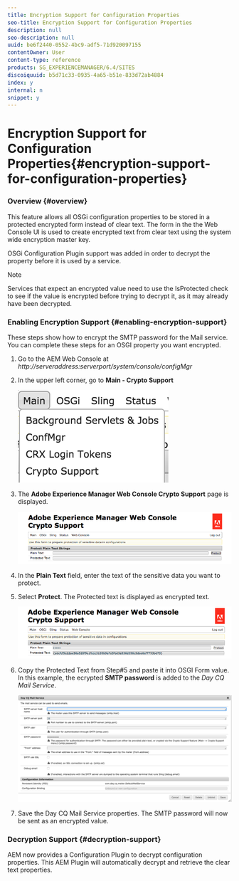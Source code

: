 ```yaml
---
title: Encryption Support for Configuration Properties
seo-title: Encryption Support for Configuration Properties
description: null
seo-description: null
uuid: be6f2440-0552-4bc9-adf5-71d920097155
contentOwner: User
content-type: reference
products: SG_EXPERIENCEMANAGER/6.4/SITES
discoiquuid: b5d71c33-0935-4a65-b51e-833d72ab4884
index: y
internal: n
snippet: y
---
```


# Encryption Support for Configuration Properties{#encryption-support-for-configuration-properties}

### Overview {#overview}

This feature allows all OSGi configuration properties to be stored in a protected encrypted form instead of clear text. The form in the the Web Console UI is used to create encrypted text from clear text using the system wide encryption master key.

OSGi Configuration Plugin support was added in order to decrypt the property before it is used by a service.

>[!NOTE]
>
>Services that expect an encrypted value need to use the IsProtected check to see if the value is encrypted before trying to decrypt it, as it may already have been decrypted.

### Enabling Encryption Support {#enabling-encryption-support}

These steps show how to encrypt the SMTP password for the Mail service. You can complete these steps for an OSGI property you want encrypted.

1. Go to the AEM Web Console at *http://serveraddress:serverport/system/console/configMgr*
1. In the upper left corner, go to **Main - Crypto Support**

   ![](assets/chlimage_1-379.png)

1. The **Adobe Experience Manager Web Console Crypto Support** page is displayed.

   ![](assets/screen_shot_2018-08-01at113417am.png)

1. In the **Plain Text** field, enter the text of the sensitive data you want to protect.
1. Select **Protect**. The Protected text is displayed as encrypted text.

   ![](assets/screen_shot_2018-08-01at113844am.png)

1. Copy the Protected Text from Step#5 and paste it into OSGI Form value. In this example, the ecrypted **SMTP password** is added to the *Day CQ Mail Service*.

   ![](assets/screen_shot_2016-12-18at105809pm.png)

1. Save the Day CQ Mail Service properties. The SMTP password will now be sent as an encrypted value.

### Decryption Support {#decryption-support}

AEM now provides a Configuration Plugin to decrypt configuration properties. This AEM Plugin will automatically decrypt and retrieve the clear text properties. 
